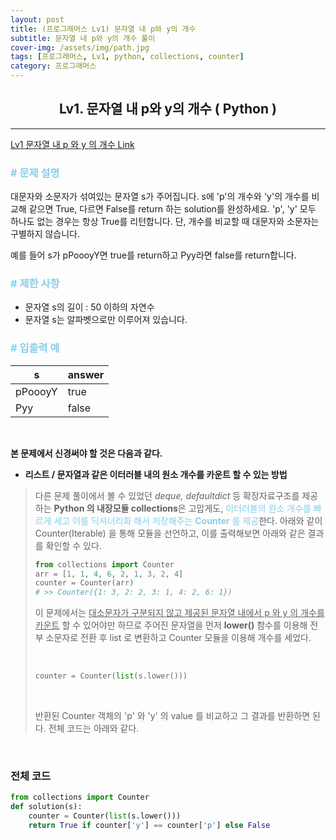 ```yaml
---
layout: post
title: (프로그래머스 Lv1) 문자열 내 p와 y의 개수
subtitle: 문자열 내 p와 y의 개수 풀이
cover-img: /assets/img/path.jpg
tags: [프로그래머스, Lv1, python, collections, counter]
category: 프로그래머스
---
```


<center>
  <h2>
    Lv1. 문자열 내 p와 y의 개수 ( Python )
  </h2>
</center>

---

[Lv1 문자열 내 p 와 y 의 개수 Link](https://programmers.co.kr/learn/courses/30/lessons/12916)

### <span style="color:skyblue"># 문제 설명</span>

대문자와 소문자가 섞여있는 문자열 s가 주어집니다. s에 'p'의 개수와 'y'의 개수를 비교해 같으면 True, 다르면 False를 return 하는 solution를 완성하세요. 'p', 'y' 모두 하나도 없는 경우는 항상 True를 리턴합니다. 단, 개수를 비교할 때 대문자와 소문자는 구별하지 않습니다.

예를 들어 s가 pPoooyY면 true를 return하고 Pyy라면 false를 return합니다.

### <span style="color:skyblue"># 제한 사항</span>

- 문자열 s의 길이 : 50 이하의 자연수
- 문자열 s는 알파벳으로만 이루어져 있습니다.

### <span style="color:skyblue"># 입출력 예</span>

| s       | answer |
| ------- | ------ |
| pPoooyY | true   |
| Pyy     | false  |

<br>

 **본 문제에서 신경써야 할 것은 다음과 같다.**

- **리스트 / 문자열과 같은 이터러블 내의 원소 개수를 카운트 할 수 있는 방법**

>   다른 문제 풀이에서 볼 수 있었던 *deque, defaultdict* 등 확장자료구조를 제공하는 **Python 의 내장모듈 collections**은 고맙게도, <span style='color:skyblue'>이터러블의 원소 개수를 빠르게 세고 이를 딕셔너리화 해서 저장해주는 **Counter** 를 제공</span>한다. 아래와 같이 Counter(Iterable) 을 통해 모듈을 선언하고, 이를 출력해보면 아래와 같은 결과를 확인할 수 있다.
>
>   ```python
>   from collections import Counter
>   arr = [1, 1, 4, 6, 2, 1, 3, 2, 4]
>   counter = Counter(arr)
>   # >> Counter({1: 3, 2: 2, 3: 1, 4: 2, 6: 1})
>   ```
>
>   이 문제에서는 <u>대소문자가 구분되지 않고 제공된 문자열 내에서 p 와 y 의 개수를 카운트</u> 할 수 있어야만 하므로 주어진 문자열을 먼저 **lower()** 함수를 이용해 전부 소문자로 전환 후 list 로 변환하고 Counter 모듈을 이용해 개수를 세었다. 
>
>   <BR>
>
>   ```python
>   counter = Counter(list(s.lower()))
>   ```
>
>   <br>
>
>   반환된 Counter 객체의 'p' 와 'y' 의 value 를 비교하고 그 결과를 반환하면 된다. 전체 코드는 아래와 같다. 

<br>

### 전체 코드

```python
from collections import Counter
def solution(s):
    counter = Counter(list(s.lower()))
    return True if counter['y'] == counter['p'] else False
```

